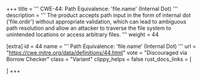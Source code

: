 +++
title = '''
CWE-44: Path Equivalence: 'file.name' (Internal Dot)
'''
description	= '''
The product accepts path input in the form of internal dot ('file.ordir') without appropriate validation, which can lead to ambiguous path resolution and allow an attacker to traverse the file system to unintended locations or access arbitrary files.
'''
weight = 44

[extra]
id = 44
name = '''
Path Equivalence: 'file.name' (Internal Dot)
'''
url = "https://cwe.mitre.org/data/definitions/44.html"
vote = "Discouraged via Borrow Checker"
class = "Variant"
clippy_helps = false
rust_docs_links = [
	
]
+++
